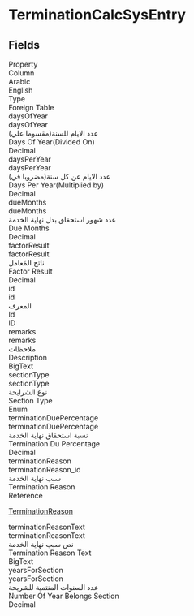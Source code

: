# TerminationCalcSysEntry

<ContentFilter/>

<div class='searchable'>

## Fields

<div class="nama-table">
<div class="row header-row">
<div class="cell">Property</div>
<div class="cell">Column</div>
<div class="cell">Arabic</div>
<div class="cell">English</div>
<div class="cell">Type</div>
<div class="cell">Foreign Table</div>
</div><div class="row searchable" id="daysOfYear">
<div class="cell" data-label="Property">daysOfYear</div>
<div class="cell" data-label="Column">daysOfYear</div>
<div class="cell" data-label="Arabic">عدد الايام للسنة(مقسوما علي)</div>
<div class="cell" data-label="English">Days Of Year(Divided On)</div>
<div class="cell" data-label="Type">Decimal</div>

</div>

<div class="row searchable" id="daysPerYear">
<div class="cell" data-label="Property">daysPerYear</div>
<div class="cell" data-label="Column">daysPerYear</div>
<div class="cell" data-label="Arabic">عدد الايام عن كل سنة(مضروبا في)</div>
<div class="cell" data-label="English">Days Per Year(Multiplied by)</div>
<div class="cell" data-label="Type">Decimal</div>

</div>

<div class="row searchable" id="dueMonths">
<div class="cell" data-label="Property">dueMonths</div>
<div class="cell" data-label="Column">dueMonths</div>
<div class="cell" data-label="Arabic">عدد شهور استحقاق بدل نهاية الخدمة</div>
<div class="cell" data-label="English">Due Months</div>
<div class="cell" data-label="Type">Decimal</div>

</div>

<div class="row searchable" id="factorResult">
<div class="cell" data-label="Property">factorResult</div>
<div class="cell" data-label="Column">factorResult</div>
<div class="cell" data-label="Arabic">ناتج المُعامل</div>
<div class="cell" data-label="English">Factor Result</div>
<div class="cell" data-label="Type">Decimal</div>

</div>

<div class="row searchable" id="id">
<div class="cell" data-label="Property">id</div>
<div class="cell" data-label="Column">id</div>
<div class="cell" data-label="Arabic">المعرف</div>
<div class="cell" data-label="English">Id</div>
<div class="cell" data-label="Type">ID</div>

</div>

<div class="row searchable" id="remarks">
<div class="cell" data-label="Property">remarks</div>
<div class="cell" data-label="Column">remarks</div>
<div class="cell" data-label="Arabic">ملاحظات</div>
<div class="cell" data-label="English">Description</div>
<div class="cell" data-label="Type">BigText</div>

</div>

<div class="row searchable" id="sectionType">
<div class="cell" data-label="Property">sectionType</div>
<div class="cell" data-label="Column">sectionType</div>
<div class="cell" data-label="Arabic">نوع الشرايحة</div>
<div class="cell" data-label="English">Section Type</div>
<div class="cell" data-label="Type">Enum</div>

</div>

<div class="row searchable" id="terminationDuePercentage">
<div class="cell" data-label="Property">terminationDuePercentage</div>
<div class="cell" data-label="Column">terminationDuePercentage</div>
<div class="cell" data-label="Arabic">نسبة استحقاق نهاية الخدمة</div>
<div class="cell" data-label="English">Termination Du Percentage</div>
<div class="cell" data-label="Type">Decimal</div>

</div>

<div class="row searchable" id="terminationReason">
<div class="cell" data-label="Property">terminationReason</div>
<div class="cell" data-label="Column">terminationReason_id</div>
<div class="cell" data-label="Arabic">سبب نهاية الخدمة</div>
<div class="cell" data-label="English">Termination Reason</div>
<div class="cell" data-label="Type">Reference</div>
<div class="cell" data-label="Foreign Table">

 [TerminationReason](/modules/humanresource-payroll/TerminationReason.md) 
</div>
</div>

<div class="row searchable" id="terminationReasonText">
<div class="cell" data-label="Property">terminationReasonText</div>
<div class="cell" data-label="Column">terminationReasonText</div>
<div class="cell" data-label="Arabic">نص سبب نهاية الخدمة</div>
<div class="cell" data-label="English">Termination Reason Text</div>
<div class="cell" data-label="Type">BigText</div>

</div>

<div class="row searchable" id="yearsForSection">
<div class="cell" data-label="Property">yearsForSection</div>
<div class="cell" data-label="Column">yearsForSection</div>
<div class="cell" data-label="Arabic">عدد السنوات المنتمية للشريحة</div>
<div class="cell" data-label="English">Number Of Year Belongs Section</div>
<div class="cell" data-label="Type">Decimal</div>

</div>


</div>
</div>

